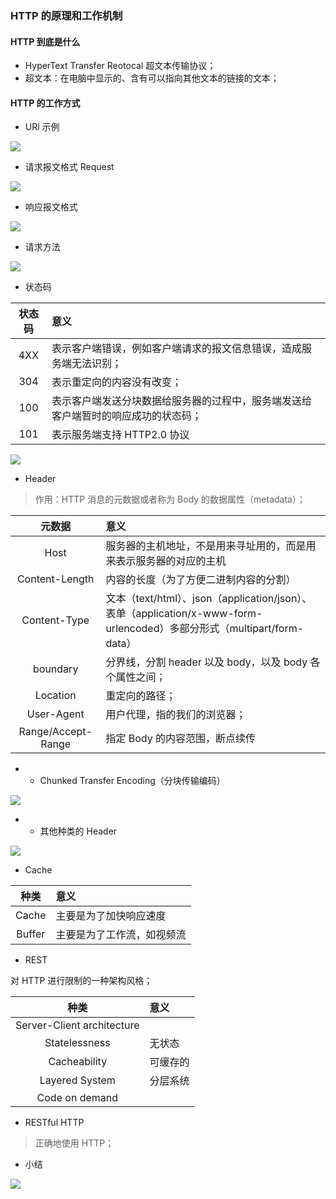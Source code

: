 ### HTTP 的原理和工作机制

#### HTTP 到底是什么

- HyperText Transfer Reotocal 超文本传输协议；
- 超文本：在电脑中显示的、含有可以指向其他文本的链接的文本；

#### HTTP 的工作方式

- URl 示例

<img src="http://baihonghua.cn/Http%E7%9A%84Url%E7%A4%BA%E4%BE%8B.png">

- 请求报文格式 Request

<img src="http://baihonghua.cn/Request%E7%9A%84%E6%8A%A5%E6%96%87%E6%A0%BC%E5%BC%8F.png">

- 响应报文格式

<img src="http://baihonghua.cn/Response%E5%93%8D%E5%BA%94%E6%A0%BC%E5%BC%8F.png">

- 请求方法

<img src="http://baihonghua.cn/%E8%AF%B7%E6%B1%82%E6%96%B9%E6%B3%95.png">

- 状态码

|状态码|意义|
|:--:|:--|
|4XX|表示客户端错误，例如客户端请求的报文信息错误，造成服务端无法识别；|
|304|表示重定向的内容没有改变；|
|100|表示客户端发送分块数据给服务器的过程中，服务端发送给客户端暂时的响应成功的状态码；|
|101|表示服务端支持 HTTP2.0 协议|

<img src="http://baihonghua.cn/%E7%8A%B6%E6%80%81%E7%A0%81.png">

- Header

> 作用：HTTP 消息的元数据或者称为 Body 的数据属性（metadata）；

|元数据|意义|
|:--:|:--|
|Host|服务器的主机地址，不是用来寻址用的，而是用来表示服务器的对应的主机|
|Content-Length|内容的长度（为了方便二进制内容的分割）|
|Content-Type|文本（text/html）、json（application/json）、表单（application/x-www-form-urlencoded）多部分形式（multipart/form-data）|
|boundary|分界线，分割 header 以及 body，以及 body 各个属性之间；|
|Location|重定向的路径；|
|User-Agent|用户代理，指的我们的浏览器；|
|Range/Accept-Range|指定 Body 的内容范围，断点续传|

- - Chunked Transfer Encoding（分块传输编码）

<img src="http://baihonghua.cn/chunkedtransferEncoding.png">

- - 其他种类的 Header

<img src="http://baihonghua.cn/%E5%85%B6%E4%BB%96%E9%83%A8%E5%88%86header.png">

- Cache

|种类|意义|
|:--:|:--|
|Cache|主要是为了加快响应速度|
|Buffer|主要是为了工作流，如视频流|

- REST

对 HTTP 进行限制的一种架构风格；

|种类|意义|
|:--:|:--|
|Server-Client architecture||
|Statelessness|无状态|
|Cacheability|可缓存的|
|Layered System|分层系统|
|Code on demand||

- RESTful HTTP

> 正确地使用 HTTP；

- 小结

<img src="http://baihonghua.cn/L01%E5%B0%8F%E7%BB%93.png">








